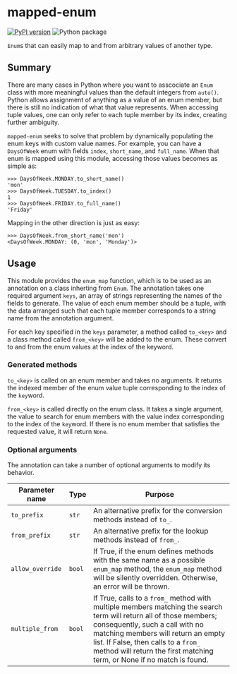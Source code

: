 # mapped-enum

[![PyPI version](https://badge.fury.io/py/mapped-enum.svg)](https://badge.fury.io/py/mapped-enum)
![Python package](https://github.com/zacharied/mapped-enum/workflows/Python%20package/badge.svg)

`Enum`s that can easily map to and from arbitrary values of another type.

## Summary

There are many cases in Python where you want to asscociate an `Enum` class with more meaningful values than
the default integers from `auto()`. Python allows assignment of anything as a value of an enum member, but there is still no indication of what that value represents.
When accessing tuple values, one can only refer to each tuple member by its index, creating further ambiguity.

`mapped-enum` seeks to solve that problem by dynamically populating the enum keys with custom value names. For example,
you can have a `DaysOfWeek` enum with fields `index`, `short_name`, and `full_name`. When that enum is mapped using this module, 
accessing those values becomes as simple as:

```
>>> DaysOfWeek.MONDAY.to_short_name()
'mon'
>>> DaysOfWeek.TUESDAY.to_index()
1
>>> DaysOfWeek.FRIDAY.to_full_name()
'Friday'
```

Mapping in the other direction is just as easy:

```
>>> DaysOfWeek.from_short_name('mon')
<DaysOfWeek.MONDAY: (0, 'mon', 'Monday')>
```

## Usage

This module provides the `enum_map` function, which is to be used as an annotation on a class inherting from 
`Enum`. The annotation takes one required argument `keys`, an array of strings representing the names of the fields to
generate.  The value of each enum member should be a tuple, with the data arranged such that each tuple member corresponds
to a string name from the annotation argument.

For each key specified in the `keys` parameter, a method called `to_<key>` and a class method called
`from_<key>` will be added to the enum. These convert to and from the enum values at the index of the keyword.

### Generated methods

`to_<key>` is called on an enum member and takes no arguments. It returns the indexed member of the enum value tuple
corresponding to the index of the `key`word.

`from_<key>` is called directly on the enum class. It takes a single argument, the value to search for enum members
with the value index corresponding to the index of the `key`word. If there is no enum member that satisfies the
requested value, it will return `None`.

### Optional arguments

The annotation can take a number of optional arguments to modify its behavior.

| Parameter name | Type | Purpose |
| --- | --- | --- |
| `to_prefix` | `str` | An alternative prefix for the conversion methods instead of `to_`. |
| `from_prefix` | `str` | An alternative prefix for the lookup methods instead of `from_`. |
| `allow_override` | `bool` | If True, if the enum defines methods with the same name as a possible `enum_map` method, the `enum_map` method will be silently overridden. Otherwise, an error will be thrown. |
| `multiple_from` | `bool` | If True, calls to a `from_` method with multiple members matching the search term will return all of those members; consequently, such a call with no matching members will return an empty list. If False, then calls to a `from_`  method will return the first matching term, or None if no match is found. |
